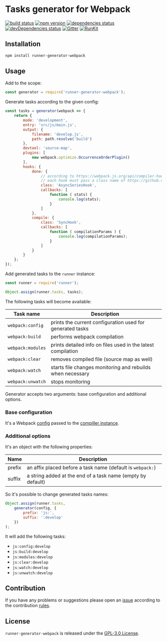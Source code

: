 Tasks generator for Webpack
===========================

[![build status](https://img.shields.io/travis/runner/generator-webpack.svg?style=flat-square)](https://travis-ci.org/runner/generator-webpack)
[![npm version](https://img.shields.io/npm/v/runner-generator-webpack.svg?style=flat-square)](https://www.npmjs.com/package/runner-generator-webpack)
[![dependencies status](https://img.shields.io/david/runner/generator-webpack.svg?style=flat-square)](https://david-dm.org/runner/generator-webpack)
[![devDependencies status](https://img.shields.io/david/dev/runner/generator-webpack.svg?style=flat-square)](https://david-dm.org/runner/generator-webpack?type=dev)
[![Gitter](https://img.shields.io/badge/gitter-join%20chat-blue.svg?style=flat-square)](https://gitter.im/DarkPark/runner)
[![RunKit](https://img.shields.io/badge/RunKit-try-yellow.svg?style=flat-square)](https://npm.runkit.com/runner-generator-webpack)


## Installation ##

```bash
npm install runner-generator-webpack
```


## Usage ##

Add to the scope:

```js
const generator = require('runner-generator-webpack');
```

Generate tasks according to the given config:

```js
const tasks = generator(webpack => {
    return {
        mode: 'development',
        entry: 'src/js/main.js',
        output: {
            filename: 'develop.js',
            path: path.resolve('build')
        },
        devtool: 'source-map',
        plugins: [
            new webpack.optimize.OccurrenceOrderPlugin()
        ],
        hooks: {
            done: {
                // according to https://webpack.js.org/api/compiler-hooks/
                // each hook must pass a class name of https://github.com/webpack/tapable
                class: 'AsyncSeriesHook',
                callbacks: [
                    function ( stats) {
                        console.log(stats);
                    }
                ]
            },
            compile: {
                class: 'SyncHook',
                callbacks: [
                    function ( compilationParams ) {
                        console.log(compilationParams);
                    }
                ]
            }
        }
    };
});
```

Add generated tasks to the `runner` instance:

```js
const runner = require('runner');

Object.assign(runner.tasks, tasks);
```

The following tasks will become available:

 Task name         | Description
-------------------|-------------
 `webpack:config`  | prints the current configuration used for generated tasks
 `webpack:build`   | performs webpack compilation 
 `webpack:modules` | prints detailed info on files used in the latest compilation
 `webpack:clear`   | removes compiled file (source map as well)
 `webpack:watch`   | starts file changes monitoring and rebuilds when necessary
 `webpack:unwatch` | stops monitoring

Generator accepts two arguments: base configuration and additional options.


### Base configuration ###

It's a Webpack [config](https://webpack.js.org/configuration/) passed to the [compiller instance](https://webpack.js.org/api/node/#compiler-instance).


### Additional options ###

It's an object with the following properties:

 Name   | Description
--------|-------------
 prefix | an affix placed before a task name (default is `webpack:`)  
 suffix | a string added at the end of a task name (empty by default)
 
So it's possible to change generated tasks names: 

```js
Object.assign(runner.tasks,
    generator(config, {
        prefix: 'js:',
        suffix: ':develop'
    })
);
```

It will add the following tasks:

* `js:config:develop` 
* `js:build:develop`  
* `js:modules:develop`
* `js:clear:develop`  
* `js:watch:develop`
* `js:unwatch:develop`
 

## Contribution ##

If you have any problems or suggestions please open an [issue](https://github.com/runner/generator-webpack/issues)
according to the contribution [rules](.github/contributing.md).


## License ##

`runner-generator-webpack` is released under the [GPL-3.0 License](http://opensource.org/licenses/GPL-3.0).
